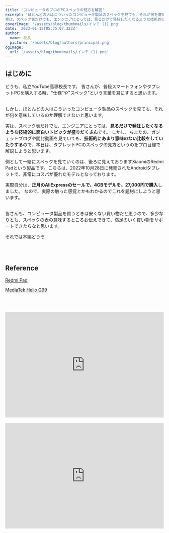 ```yaml
---
title: 'コンピュータのプロがPCスペックの見方を解説'
excerpt: 'ほとんどの人はこういったコンピュータ製品のスペックを見ても、それが何を意味しているのか理解できないと思います。
実は、スペック表だけでも、エンジニアにとっては、見るだけで発狂したくなるような技術的に面白いトピックが盛りだくさんです。'
coverImage: '/assets/blog/thumbnails/インチ (1).png'
date: '2023-01-12T05:35:07.322Z'
author:
  name: 校長
  picture: '/assets/blog/authors/principal.png'
ogImage:
  url: '/assets/blog/thumbnails/インチ (1).png'
---
```

## はじめに
どうも、私立YouTube高専校長です。
皆さんが、普段スマートフォンやタブレットPCを購入する時、"仕様"や"スペック"という言葉を耳にすると思います。
<br/><br/>

しかし、ほとんどの人はこういったコンピュータ製品のスペックを見ても、それが何を意味しているのか理解できないと思います。

実は、スペック表だけでも、エンジニアにとっては、**見るだけで発狂したくなるような技術的に面白いトピックが盛りだくさん**です。
しかし、ちまたの、ガジェットブログや開封動画を見ていても、**技術的にあまり意味のない比較をしていたりする**ので、本日は、タブレットPCのスペックの見方というのをプロ目線で解説しようと思います。

例として一緒にスペックを見ていくのは、後ろに見えておりますXiaomiのRedmi Padという製品です。こちらは、2022年10月28日に発売されたAndroidタブレットで、非常にコスパが優れたモデルとなっております。

実際自分は、**正月のAliExpressのセールで、4GBモデルを、27,000円で購入**しました。
なので、実際の触った感覚とかもわかるのでこれを題材にしようと思います。
<br/><br/>

皆さんも、コンピュータ製品を買うときは安くない買い物だと思うので、多少なりとも、スペックの表の意味するところお伝えできて、満足のいく買い物をサポートできたらなと思います。

それでは本編どうぞ


<br/><br/>
## Reference

[Redmi Pad](https://www.mi.com/jp/product/redmi-pad/)

[MediaTek Helio G99](https://www.mediatek.com/products/smartphones-2/mediatek-helio-g99)

<br/><br/>
<div style="position: relative; height:0px; width: 100%; padding-top: 66.6666%;">
  <iframe src="https://onedrive.live.com/embed?resid=BE72E3BA9ED96E94%211226&amp;authkey=!AC4p7LKPaAYcjiM&amp;em=2&amp;wdAr=1.7777777777777777" width="560px" height="315px" frameborder="0" style="position: absolute; top: 0; left: 0; width: 100%; height: 100%;" >これは、<a target="_blank" href="https://office.com/webapps">Office</a> の機能を利用した、<a target="_blank" href="https://office.com">Microsoft Office</a> の埋め込み型のプレゼンテーションです。</iframe>
</div>
<br/>
<div style="position: relative; height:0px; width: 100%; padding-top: 66.6666%;">
  <iframe width="560" height="315" src="https://www.youtube.com/embed/1ZKYJHmIqtI?enablejsapi=1" title="YouTube video player" frameborder="0" style="position: absolute; top: 0; left: 0; width: 100%; height: 100%;" allow="accelerometer; autoplay; clipboard-write; encrypted-media; gyroscope; picture-in-picture; web-share" allowfullscreen></iframe>
</div>